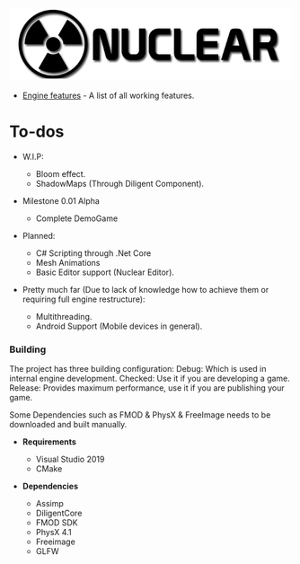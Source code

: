 ![Nuclear Engine Logo](logo.png "Nuclear Engine Logo") 
* [Engine features](https://github.com/Zone-organization/Nuclear-Engine/blob/master/FEATURES.md) - A list of all working features.

# To-dos 
  - W.I.P:
    - Bloom effect.
    - ShadowMaps (Through Diligent Component).
	
  - Milestone 0.01 Alpha
	- Complete DemoGame
	
  - Planned:
    - C# Scripting through .Net Core
	- Mesh Animations
	- Basic Editor support (Nuclear Editor).

  - Pretty much far (Due to lack of knowledge how to achieve them or requiring full engine restructure):
    - Multithreading.
    - Android Support (Mobile devices in general).

### Building
The project has three building configuration:
Debug: Which is used in internal engine development.
Checked: Use it if you are developing a game.
Release: Provides maximum performance, use it if you are publishing your game.

Some Dependencies such as FMOD & PhysX & FreeImage needs to be downloaded and built manually.

- __Requirements__
  - Visual Studio 2019
  - CMake

- __Dependencies__
  - Assimp
  - DiligentCore
  - FMOD SDK
  - PhysX 4.1
  - Freeimage
  - GLFW
  
  
  
  
  
  
  
  
  
  
  
  
  
  
  
  
  
  
  
  
  
  
  
  
  
  
  
  